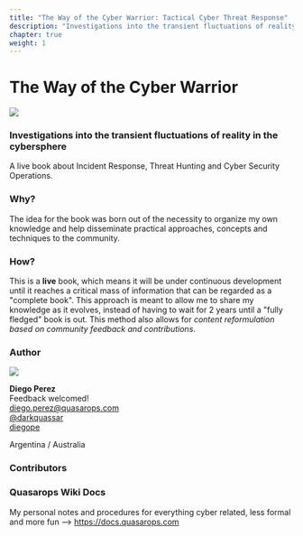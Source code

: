 ```yaml
---
title: "The Way of the Cyber Warrior: Tactical Cyber Threat Response"
description: "Investigations into the transient fluctuations of reality in the cybersphere. A live book about Incident Response, Threat Hunting and Cyber Security Operations."
chapter: true
weight: 1
---
```


# The Way of the Cyber Warrior

![](https://res.cloudinary.com/dnlarfkn3/image/upload/v1590544467/docs.quasarops.com/cyber-punk-mf_v7j5mi.png)

### Investigations into the transient fluctuations of reality in the cybersphere

A live book about Incident Response, Threat Hunting and Cyber Security Operations.

### <i class="fas fa-book"></i> Why? 

The idea for the book was born out of the necessity to organize my own knowledge and help disseminate practical approaches, concepts and techniques to the community.

### <i class="fas fa-bolt"></i> How?

This is a **live** book, which means it will be under continuous development until it reaches a critical mass of information that can be regarded as a "complete book". This approach is meant to allow me to share my knowledge as it evolves, instead of having to wait for 2 years until a "fully fledged" book is out. This method also allows for *content reformulation based on community feedback and contributions*. 

### Author

![](https://res.cloudinary.com/dnlarfkn3/image/upload/w_1000,ar_16:9,c_fill,g_auto,e_sharpen/v1590545655/docs.quasarops.com/steampunk-goggles_dfzy52.png)

**Diego Perez** <br/>
Feedback welcomed! <br/>
<i class="far fa-envelope"></i> diego.perez@quasarops.com <br/>
<i class="fab fa-twitter"></i> [@darkquassar](https://twitter.com/darkquassar?lang=en) <br/>
<i class="fab fa-linkedin-in"></i> [diegope](https://au.linkedin.com/in/diegope) <br/>

Argentina / Australia <br/>

### Contributors

### Quasarops Wiki Docs

My personal notes and procedures for everything cyber related, less formal and more fun --> https://docs.quasarops.com